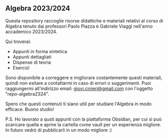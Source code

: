 ## Algebra 2023/2024
Questa repository raccoglie risorse didattiche e materiali relativi al corso di Algebra tenuto dai professori Paolo Piazza e Gabriele Viaggi nell'anno accademico 2023/2024.

Qui troverai:

- Appunti in forma sintetica
- Appunti dettagliati
- Dispense di teoria
- Esercizi

Sono disponibile a correggere e migliorare costantemente questi materiali, quindi non esitare a contattarmi in caso di errori o suggerimenti. Puoi raggiungermi all'indirizzo email: giovi.cinieri@gmail.com con l'oggetto "repo-algebra2324".

Spero che questi contenuti ti siano utili per studiare l'Algebra in modo efficace. Buono studio!

P.S. Ho lavorato a qusti appunti con la piattaforma Obsidian, per cui si può scaricare quella e aprire la cartella come vault per un esperienza migliore. In futuro vedrò di pubblicarli in un modo migliore :)
